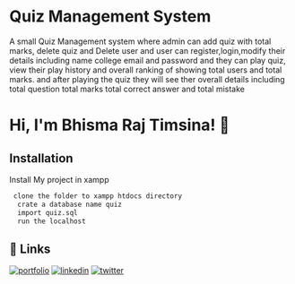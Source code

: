 
# Quiz Management System

A small Quiz Management system where admin can add quiz with total marks, delete quiz and Delete user
and user can register,login,modify their details including name college email and password and they can play quiz, view their play history
and overall ranking of showing total users and total marks.
and after playing the quiz they will see ther overall details including total question total marks total correct answer and total mistake


# Hi, I'm Bhisma Raj Timsina! 👋


## Installation

Install My project in xampp

```bash
 clone the folder to xampp htdocs directory
  crate a database name quiz
  import quiz.sql
  run the localhost
```
    
## 🔗 Links
[![portfolio](https://img.shields.io/badge/my_portfolio-000?style=for-the-badge&logo=ko-fi&logoColor=white)](https://bhismatimsina.com.np/)
[![linkedin](https://img.shields.io/badge/linkedin-0A66C2?style=for-the-badge&logo=linkedin&logoColor=white)](https://www.linkedin.com/)
[![twitter](https://img.shields.io/badge/twitter-1DA1F2?style=for-the-badge&logo=twitter&logoColor=white)](https://twitter.com/)

